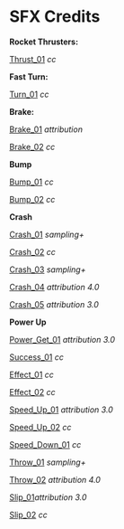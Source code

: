 # SFX Credits

**Rocket Thrusters:**

[Thrust_01](https://freesound.org/people/Zovex/sounds/237974/) *cc*

**Fast Turn:**

[Turn_01](https://freesound.org/people/RutgerMuller/sounds/104026/) *cc*

**Brake:**

[Brake_01](https://freesound.org/people/Medartimus/sounds/217542/) *attribution*

[Brake_02](https://freesound.org/people/brunoboselli/sounds/457294/) *cc*

**Bump**

[Bump_01](https://freesound.org/people/Kane53126/sounds/257928/) *cc*

[Bump_02](https://freesound.org/people/Macif/sounds/207824/) *cc*

**Crash**

[Crash_01](https://freesound.org/people/pauliep83/sounds/33675/) *sampling+*

[Crash_02](https://freesound.org/people/squareal/sounds/237375/) *cc*

[Crash_03](https://freesound.org/people/Rock%20Savage/sounds/59263/) *sampling+*

[Crash_04](https://freesound.org/people/sandyrb/sounds/95078/) *attribution 4.0*

[Crash_05](https://freesound.org/people/CGEffex/sounds/99960/) *attribution 3.0*

**Power Up**

[Power_Get_01](https://freesound.org/people/TreasureSounds/sounds/332629/) *attribution 3.0*

[Success_01](https://freesound.org/people/GabrielAraujo/sounds/242501/) *cc*

[Effect_01](https://freesound.org/people/Breviceps/sounds/453388/) *cc*

[Effect_02](https://freesound.org/people/suntemple/sounds/253172/) *cc*

[Speed_Up_01](https://freesound.org/people/original_sound/sounds/376817/) *attribution 3.0*

[Speed_Up_02](https://freesound.org/people/Eponn/sounds/420998/) *cc*

[Speed_Down_01](https://freesound.org/people/Distanttone/sounds/231278/) *cc*

[Throw_01](https://freesound.org/people/Pogotron/sounds/60835/) *sampling+*

[Throw_02](https://freesound.org/people/copyc4t/sounds/214898/) *attribution 4.0*

[Slip_01](https://freesound.org/people/fordps3/sounds/533233/)*attribution 3.0*

[Slip_02](https://freesound.org/people/WannyManny/sounds/609936/) *cc*
